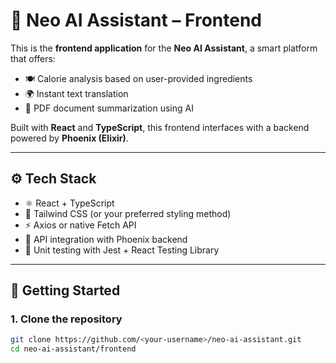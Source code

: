 # 🧠 Neo AI Assistant – Frontend

This is the **frontend application** for the **Neo AI Assistant**, a smart platform that offers:

- 🍽️ Calorie analysis based on user-provided ingredients
- 🌍 Instant text translation
- 📄 PDF document summarization using AI

Built with **React** and **TypeScript**, this frontend interfaces with a backend powered by **Phoenix (Elixir)**.

---

## ⚙️ Tech Stack

- ⚛️ React + TypeScript
- 💨 Tailwind CSS (or your preferred styling method)
- ⚡ Axios or native Fetch API
- 🔗 API integration with Phoenix backend
- 🧪 Unit testing with Jest + React Testing Library

---

## 🚀 Getting Started

### 1. Clone the repository

```bash
git clone https://github.com/<your-username>/neo-ai-assistant.git
cd neo-ai-assistant/frontend
```
